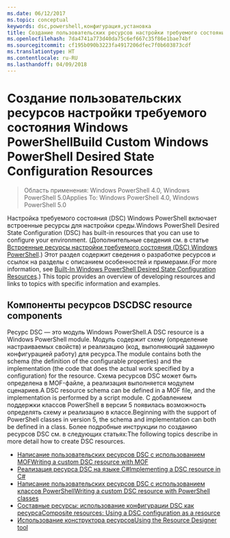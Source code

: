 ```yaml
---
ms.date: 06/12/2017
ms.topic: conceptual
keywords: dsc,powershell,конфигурация,установка
title: Создание пользовательских ресурсов настройки требуемого состояния Windows PowerShell
ms.openlocfilehash: 7da4741a773d40da75c6ef667c35f86e1bae74bf
ms.sourcegitcommit: cf195b090b3223fa4917206dfec7f0b603873cdf
ms.translationtype: HT
ms.contentlocale: ru-RU
ms.lasthandoff: 04/09/2018
---
```

# <a name="build-custom-windows-powershell-desired-state-configuration-resources"></a><span data-ttu-id="d3237-103">Создание пользовательских ресурсов настройки требуемого состояния Windows PowerShell</span><span class="sxs-lookup"><span data-stu-id="d3237-103">Build Custom Windows PowerShell Desired State Configuration Resources</span></span>

> <span data-ttu-id="d3237-104">Область применения: Windows PowerShell 4.0, Windows PowerShell 5.0</span><span class="sxs-lookup"><span data-stu-id="d3237-104">Applies To: Windows PowerShell 4.0, Windows PowerShell 5.0</span></span>

<span data-ttu-id="d3237-105">Настройка требуемого состояния (DSC) Windows PowerShell включает встроенные ресурсы для настройки среды.</span><span class="sxs-lookup"><span data-stu-id="d3237-105">Windows PowerShell Desired State Configuration (DSC) has built-in resources that you can use to configure your environment.</span></span> <span data-ttu-id="d3237-106">(Дополнительные сведения см. в статье [Встроенные ресурсы настройки требуемого состояния (DSC) Windows PowerShell](builtInResource.md).) Этот раздел содержит сведения о разработке ресурсов и ссылок на разделы с описанием особенностей и примерами.</span><span class="sxs-lookup"><span data-stu-id="d3237-106">(For more information, see [Built-In Windows PowerShell Desired State Configuration Resources](builtInResource.md).) This topic provides an overview of developing resources and links to topics with specific information and examples.</span></span>

## <a name="dsc-resource-components"></a><span data-ttu-id="d3237-107">Компоненты ресурсов DSC</span><span class="sxs-lookup"><span data-stu-id="d3237-107">DSC resource components</span></span>

<span data-ttu-id="d3237-108">Ресурс DSC — это модуль Windows PowerShell.</span><span class="sxs-lookup"><span data-stu-id="d3237-108">A DSC resource is a Windows PowerShell module.</span></span> <span data-ttu-id="d3237-109">Модуль содержит схему (определение настраиваемых свойств) и реализацию (код, выполняющий заданную конфигурацией работу) для ресурса.</span><span class="sxs-lookup"><span data-stu-id="d3237-109">The module contains both the schema (the definition of the configurable properties) and the implementation (the code that does the actual work specified by a configuration) for the resource.</span></span> <span data-ttu-id="d3237-110">Схема ресурсов DSC может быть определена в MOF-файле, а реализация выполняется модулем сценариев.</span><span class="sxs-lookup"><span data-stu-id="d3237-110">A DSC resource schema can be defined in a MOF file, and the implementation is performed by a script module.</span></span> <span data-ttu-id="d3237-111">С добавлением поддержки классов PowerShell в версии 5 появилась возможность определять схему и реализацию в классе.</span><span class="sxs-lookup"><span data-stu-id="d3237-111">Beginning with the support of PowerShell classes in version 5, the schema and implementation can both be defined in a class.</span></span> <span data-ttu-id="d3237-112">Более подробные инструкции по созданию ресурсов DSC см. в следующих статьях:</span><span class="sxs-lookup"><span data-stu-id="d3237-112">The following topics describe in more detail how to create DSC resources.</span></span>

* [<span data-ttu-id="d3237-113">Написание пользовательских ресурсов DSC с использованием MOF</span><span class="sxs-lookup"><span data-stu-id="d3237-113">Writing a custom DSC resource with MOF</span></span>](authoringResourceMOF.md)
* [<span data-ttu-id="d3237-114">Реализация ресурса DSC на языке C#</span><span class="sxs-lookup"><span data-stu-id="d3237-114">Implementing a DSC resource in C#</span></span>](authoringResourceMofCS.md)
* [<span data-ttu-id="d3237-115">Написание пользовательских ресурсов DSC с использованием классов PowerShell</span><span class="sxs-lookup"><span data-stu-id="d3237-115">Writing a custom DSC resource with PowerShell classes</span></span>](authoringResourceClass.md)
* [<span data-ttu-id="d3237-116">Составные ресурсы: использование конфигурации DSC как ресурса</span><span class="sxs-lookup"><span data-stu-id="d3237-116">Composite resources: Using a DSC configuration as a resource</span></span>](authoringResourceComposite.md)
* [<span data-ttu-id="d3237-117">Использование конструктора ресурсов</span><span class="sxs-lookup"><span data-stu-id="d3237-117">Using the Resource Designer tool</span></span>](authoringResourceMofDesigner.md)